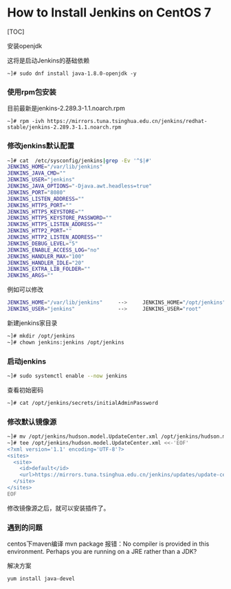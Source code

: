 # How to Install Jenkins on CentOS 7

[TOC]

安装openjdk 

这将是启动Jenkins的基础依赖

```
~]# sudo dnf install java-1.8.0-openjdk -y
```

### 使用rpm包安装

目前最新是jenkins-2.289.3-1.1.noarch.rpm

```
~]# rpm -ivh https://mirrors.tuna.tsinghua.edu.cn/jenkins/redhat-stable/jenkins-2.289.3-1.1.noarch.rpm
```

### 修改jenkins默认配置

```bash
~]# cat  /etc/sysconfig/jenkins|grep -Ev '^$|#'
JENKINS_HOME="/var/lib/jenkins"
JENKINS_JAVA_CMD=""
JENKINS_USER="jenkins"
JENKINS_JAVA_OPTIONS="-Djava.awt.headless=true"
JENKINS_PORT="8080"
JENKINS_LISTEN_ADDRESS=""
JENKINS_HTTPS_PORT=""
JENKINS_HTTPS_KEYSTORE=""
JENKINS_HTTPS_KEYSTORE_PASSWORD=""
JENKINS_HTTPS_LISTEN_ADDRESS=""
JENKINS_HTTP2_PORT=""
JENKINS_HTTP2_LISTEN_ADDRESS=""
JENKINS_DEBUG_LEVEL="5"
JENKINS_ENABLE_ACCESS_LOG="no"
JENKINS_HANDLER_MAX="100"
JENKINS_HANDLER_IDLE="20"
JENKINS_EXTRA_LIB_FOLDER=""
JENKINS_ARGS=""
```

例如可以修改 

```bash
JENKINS_HOME="/var/lib/jenkins"		--> 	JENKINS_HOME="/opt/jenkins"
JENKINS_USER="jenkins"			    -->  	JENKINS_USER="root"
```

新建jenkins家目录

```bash
~]# mkdir /opt/jenkins
~]# chown jenkins:jenkins /opt/jenkins
```

### 启动jenkins

```bash
~]# sudo systemctl enable --now jenkins
```

查看初始密码

```bash
~]# cat /opt/jenkins/secrets/initialAdminPassword
```

### 修改默认镜像源

```bash
~]# mv /opt/jenkins/hudson.model.UpdateCenter.xml /opt/jenkins/hudson.model.UpdateCenter.xml.bak
~]# tee /opt/jenkins/hudson.model.UpdateCenter.xml <<-'EOF'
<?xml version='1.1' encoding='UTF-8'?>
<sites>
  <site>
    <id>default</id>
    <url>https://mirrors.tuna.tsinghua.edu.cn/jenkins/updates/update-center.json</url>
  </site>
</sites>
EOF
```

修改镜像源之后，就可以安装插件了。



### 遇到的问题

centos下maven编译 mvn package 报错：No compiler is provided in this environment. Perhaps you are running on a JRE rather than a JDK?

解决方案

```
yum install java-devel 
```





